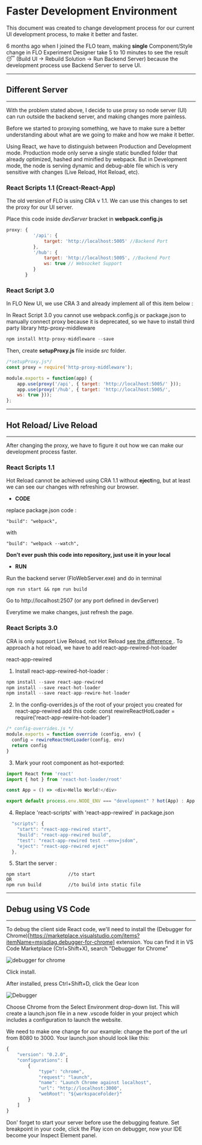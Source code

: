 # Faster Development Environment

This document was created to change development process for our current UI development process, to make it better and faster.

6 months ago when I joined the FLO team, making **single** Component/Style change in FLO Experiment Designer take 5 to 10 minutes to see the result 😴 (Build UI -> Rebuild Solution -> Run Backend Server) because the development process use Backend Server to serve UI.

---------------------
## Different Server
---------------------
With the problem stated above, I decide to use proxy so node server (UI) can run outside the backend server, and making changes more painless.

Before we started to proxying something, we have to make sure a better understanding about what are we going to make and how we make it better. 

Using React, we have to distinguish between Production and Development mode. Production mode only serve a single static bundled folder that already optimized, hashed and minified by webpack. But in Development mode, the node is serving dynamic and debug-able file which is very sensitive with changes (Live Reload, Hot Reload, etc).


### **React Scripts 1.1 (Creact-React-App)**

The old version of FLO is using CRA v 1.1. We can use this changes to set the proxy for our UI server.

Place this code inside *devServer* bracket in **webpack.config.js**

```javascript
proxy: {
          '/api': {
              target: 'http://localhost:5005' //Backend Port
          },
          '/hub': {
              target: 'http://localhost:5005', //Backend Port
              ws: true // Websocket Support
          }
       }
```


### **React Script 3.0**

In FLO New UI, we use CRA 3 and already implement all of this item below :

In React Script 3.0 you cannot use webpack.config.js or package.json to manually connect proxy because it is deprecated, so we have to install third party library http-proxy-middleware

```javascript
npm install http-proxy-middleware --save
```

Then, create **setupProxy.js** file inside *src* folder.



```javascript
/*setupProxy.js*/
const proxy = require('http-proxy-middleware');

module.exports = function(app) {
    app.use(proxy('/api', { target: 'http://localhost:5005/' }));
    app.use(proxy('/hub', { target: 'http://localhost:5005/', 
    ws: true }));
};
```


----------------------
## Hot Reload/ Live Reload
----------------------
After changing the proxy, we have to figure it out how we can make our development process faster. 

### **React Scripts 1.1**

Hot Reload cannot be achieved using CRA 1.1 without **eject**ing, but at least we can see our changes with refreshing our browser.

- **CODE**

replace package.json code :
```
"build": "webpack",
```
with 
```
"build": "webpack --watch",
```
**Don't ever push this code into repository, just use it in your local**

- **RUN**

Run the backend server (FloWebServer.exe) and do in terminal
```
npm run start && npm run build
```

Go to http://localhost:2507 (or any port defined in devServer) 

Everytime we make changes, just refresh the page.

### **React Scripts 3.0**

CRA is only support Live Reload, not Hot Reload [see the difference ](https://stackoverflow.com/questions/41428954/what-is-the-difference-between-hot-reloading-and-live-reloading-in-react-native) . To approach a hot reload, we have to add react-app-rewired-hot-loader 

react-app-rewired 

1. Install react-app-rewired-hot-loader :
```javascript
npm install --save react-app-rewired
npm install --save react-hot-loader
npm install --save react-app-rewire-hot-loader
```

2. In the config-overrides.js of the root of your project you created for react-app-rewired add this code:
const rewireReactHotLoader = require('react-app-rewire-hot-loader')

```javascript
/* config-overrides.js */
module.exports = function override (config, env) {
  config = rewireReactHotLoader(config, env)
  return config
}
```

3. Mark your root component as hot-exported:

```javascript
import React from 'react'
import { hot } from 'react-hot-loader/root'

const App = () => <div>Hello World!</div>

export default process.env.NODE_ENV === "development" ? hot(App) : App
```

4. Replace 'react-scripts' with 'react-app-rewired' in package.json
```javascript
  "scripts": {
    "start": "react-app-rewired start",
    "build": "react-app-rewired build",
    "test": "react-app-rewired test --env=jsdom",
    "eject": "react-app-rewired eject"
  },
  ```

5. Start the server :
```
npm start              //to start
OR
npm run build          //to build into static file
```

----------------------
## Debug using VS Code
----------------------
To debug the client side React code, we'll need to install the (Debugger for Chrome)[https://marketplace.visualstudio.com/items?itemName=msjsdiag.debugger-for-chrome] extension. You can find it in VS Code Marketplace (Ctrl+Shift+X), search "Debugger for Chrome"

![debugger for chrome](https://code.visualstudio.com/assets/docs/nodejs/reactjs/debugger-for-chrome.png)

Click install.

After installed, press Ctrl+Shift+D, click the Gear Icon 


![Debugger](https://code.visualstudio.com/assets/docs/nodejs/reactjs/debug-variable.png)

Choose Chrome from the Select Environment drop-down list. This will create a launch.json file in a new .vscode folder in your project which includes a configuration to launch the website.

We need to make one change for our example: change the port of the url from 8080 to 3000. Your launch.json should look like this:

```javascript
{
    "version": "0.2.0",
    "configurations": [
        {
            "type": "chrome",
            "request": "launch",
            "name": "Launch Chrome against localhost",
            "url": "http://localhost:3000",
            "webRoot": "${workspaceFolder}"
        }
    ]
}
```

Don' forget to start your server before use the debugging feature. Set breakpoint in your code, click the Play icon on debugger, now your IDE become your Inspect Element panel.